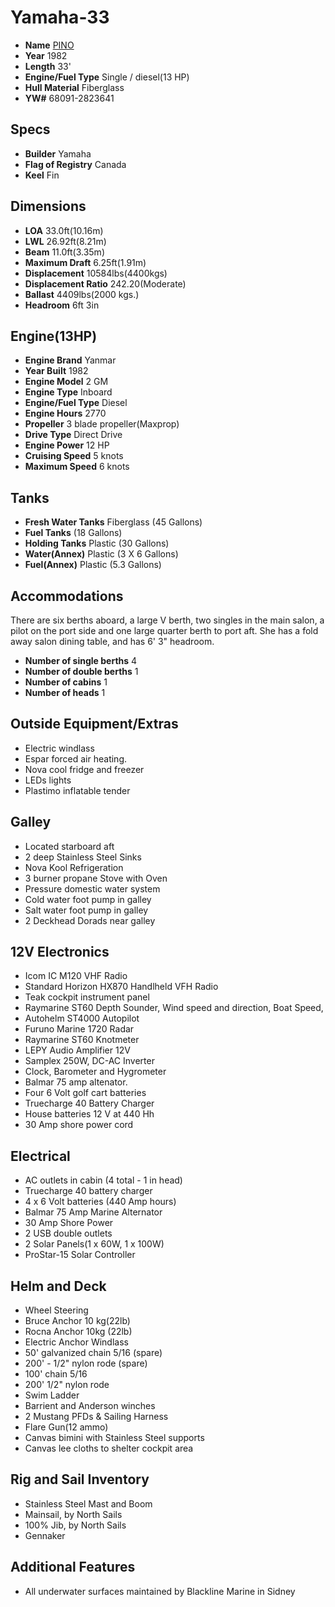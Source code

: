 # Yamaha-33

* **Name** [PINO](https://github.com/hundredrabbits/Pino/blob/master/CEREMONY.md)
* **Year** 1982
* **Length** 33'
* **Engine/Fuel Type** Single / diesel(13 HP)
* **Hull Material** Fiberglass
* **YW#** 68091-2823641

## Specs
* **Builder** Yamaha
* **Flag of Registry** Canada
* **Keel** Fin

## Dimensions
* **LOA** 33.0ft(10.16m)
* **LWL** 26.92ft(8.21m)
* **Beam** 11.0ft(3.35m)
* **Maximum Draft** 6.25ft(1.91m)
* **Displacement** 10584lbs(4400kgs)
* **Displacement Ratio** 242.20(Moderate)
* **Ballast** 4409lbs(2000 kgs.)
* **Headroom** 6ft 3in

## Engine(13HP)
* **Engine Brand** Yanmar
* **Year Built** 1982
* **Engine Model** 2 GM
* **Engine Type** Inboard
* **Engine/Fuel Type** Diesel
* **Engine Hours** 2770
* **Propeller** 3 blade propeller(Maxprop)
* **Drive Type** Direct Drive
* **Engine Power** 12 HP
* **Cruising Speed** 5 knots
* **Maximum Speed** 6 knots

## Tanks
* **Fresh Water Tanks** Fiberglass (45 Gallons)
* **Fuel Tanks** (18 Gallons)
* **Holding Tanks** Plastic (30 Gallons)
* **Water(Annex)** Plastic (3 X 6 Gallons)
* **Fuel(Annex)** Plastic (5.3 Gallons)

## Accommodations
There are six berths aboard, a large V berth, two singles in the main salon, a pilot on the port side and one large quarter berth to port aft. She has a fold away salon dining table, and has 6' 3" headroom.
* **Number of single berths** 4
* **Number of double berths** 1
* **Number of cabins** 1
* **Number of heads** 1

## Outside Equipment/Extras
* Electric windlass
* Espar forced air heating.
* Nova cool fridge and freezer
* LEDs lights
* Plastimo inflatable tender

## Galley
* Located starboard aft
* 2 deep Stainless Steel Sinks
* Nova Kool Refrigeration
* 3 burner propane Stove with Oven
* Pressure domestic water system
* Cold water foot pump in galley
* Salt water foot pump in galley
* 2 Deckhead Dorads near galley

## 12V Electronics
* Icom IC M120 VHF Radio
* Standard Horizon HX870 Handlheld VFH Radio
* Teak cockpit instrument panel
* Raymarine ST60 Depth Sounder, Wind speed and direction, Boat Speed,
* Autohelm ST4000 Autopilot
* Furuno Marine 1720 Radar
* Raymarine ST60 Knotmeter
* LEPY Audio Amplifier 12V
* Samplex 250W, DC-AC Inverter
* Clock, Barometer and Hygrometer
* Balmar 75 amp altenator.
* Four 6 Volt golf cart batteries
* Truecharge 40 Battery Charger
* House batteries 12 V at 440 Hh
* 30 Amp shore power cord

## Electrical
* AC outlets in cabin (4 total - 1 in head)
* Truecharge 40 battery charger
* 4 x 6 Volt batteries (440 Amp hours)
* Balmar 75 Amp Marine Alternator
* 30 Amp Shore Power
* 2 USB double outlets
* 2 Solar Panels(1 x 60W, 1 x 100W)
* ProStar-15 Solar Controller

## Helm and Deck
* Wheel Steering
* Bruce Anchor 10 kg(22lb)
* Rocna Anchor 10kg (22lb)
* Electric Anchor Windlass
* 50' galvanized chain 5/16 (spare)
* 200' - 1/2" nylon rode (spare)
* 100' chain 5/16 
* 200' 1/2" nylon rode
* Swim Ladder
* Barrient and Anderson winches
* 2 Mustang PFDs & Sailing Harness
* Flare Gun(12 ammo)
* Canvas bimini with Stainless Steel supports
* Canvas lee cloths to shelter cockpit area

## Rig and Sail Inventory
* Stainless Steel Mast and Boom
* Mainsail, by North Sails
* 100% Jib, by North Sails
* Gennaker

## Additional Features
* All underwater surfaces maintained by Blackline Marine in Sidney
